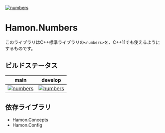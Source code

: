 ﻿[![numbers](https://github.com/shibainuudon/HamonCore/actions/workflows/numbers.yml/badge.svg)](https://github.com/shibainuudon/HamonCore/actions/workflows/numbers.yml)
# Hamon.Numbers
このライブラリはC\+\+標準ライブラリの`<numbers>`を、C\+\+11でも使えるようにするものです。

## ビルドステータス
| main | develop |
| ---- | ------- |
|[![numbers](https://github.com/shibainuudon/HamonCore/actions/workflows/numbers.yml/badge.svg?branch=main)](https://github.com/shibainuudon/HamonCore/actions/workflows/numbers.yml)|[![numbers](https://github.com/shibainuudon/HamonCore/actions/workflows/numbers.yml/badge.svg?branch=develop)](https://github.com/shibainuudon/HamonCore/actions/workflows/numbers.yml)|

## 依存ライブラリ
* Hamon.Concepts
* Hamon.Config
